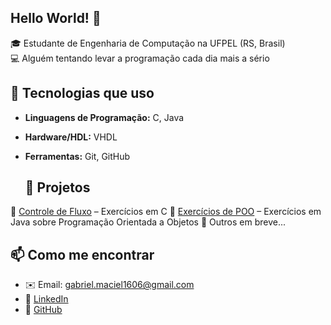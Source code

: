 ## Hello World! 👋

🎓 Estudante de Engenharia de Computação na UFPEL (RS, Brasil)  
💻 Alguém tentando levar a programação cada dia mais a sério

## 🚀 Tecnologias que uso
- **Linguagens de Programação:** C, Java
- **Hardware/HDL:** VHDL
- **Ferramentas:** Git, GitHub

  ## 📌 Projetos
🔹 [Controle de Fluxo](https://github.com/gabrielDeSouzaMaciel/Controle-de-fluxo) – Exercícios em C
🔹 [Exercícios de POO](https://github.com/gabrielDeSouzaMaciel/exercicios-java) – Exercícios em Java sobre Programação Orientada a Objetos
🔹 Outros em breve...

## 📫 Como me encontrar
- ✉️ Email: gabriel.maciel1606@gmail.com  
- 🔗 [LinkedIn](https://linkedin.com/in/gabriel-de-souza-maciel-b11a7b2a8)  
- 🐙 [GitHub](https://github.com/gabrielDeSouzaMaciel)

